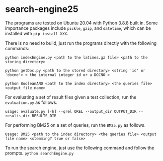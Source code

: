# search-engine25


The programs are tested on Ubuntu 20.04 with Python 3.8.8 built in. Some importance packages
include `pickle`, `gzip`, and `datetime`, which can be installed with `pip install XXX`.

There is no need to build, just run the programs directly with the following commands:

```python indexEngine.py <path to the latimes.gz file> <path to the storing directory>```

```python getDoc.py <path to the stored directory> <string 'id' or 'docno'> < the internal integer id or a DOCNO >```

```python BooleanAND <path to the index directory> <the queries file> <output file name>```

For evaluating a set of result files given a test collection, run the `evaluation.py` as follows. 

```usage: evaluate.py [-h] --qrel QREL --output_dir OUTPUT_DIR --results_dir RESULTS_DIR```

For performing BM25 on a set of queries, run the `BM25.py` as follows. 

```Usage: BM25 <path to the index directory> <the queries file> <output file name> <stemming? true or false>```

To run the search engine, just use the following command and follow the prompts.
```python searchEngine.py```

